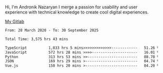 Hi, I'm Andronik Nazaryan
I merge a passion for usability and user experience with technical knowledge to create cool digital experiences.

[My Gitlab](https://gitlab.com/anridev24)

<!--START_SECTION:waka-->

```txt
From: 28 March 2020 - To: 30 September 2025

Total Time: 3,575 hrs 43 mins

TypeScript          1,833 hrs 5 mins>>>>>>>>>>>>>------------   51.26 %
JavaScript          572 hrs 28 mins >>>>---------------------   16.01 %
Python              313 hrs 53 mins >>-----------------------   08.78 %
JSON                169 hrs 29 mins >------------------------   04.74 %
Vue.js              150 hrs 20 mins >------------------------   04.20 %
```

<!--END_SECTION:waka-->
